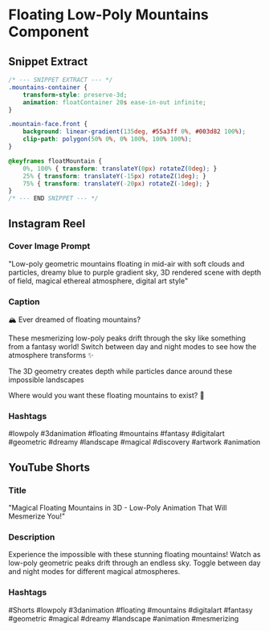 # Floating Low-Poly Mountains Component

## Snippet Extract
```css
/* --- SNIPPET EXTRACT --- */
.mountains-container {
    transform-style: preserve-3d;
    animation: floatContainer 20s ease-in-out infinite;
}

.mountain-face.front {
    background: linear-gradient(135deg, #55a3ff 0%, #003d82 100%);
    clip-path: polygon(50% 0%, 0% 100%, 100% 100%);
}

@keyframes floatMountain {
    0%, 100% { transform: translateY(0px) rotateZ(0deg); }
    25% { transform: translateY(-15px) rotateZ(1deg); }
    75% { transform: translateY(-20px) rotateZ(-1deg); }
}
/* --- END SNIPPET --- */
```

## Instagram Reel

### Cover Image Prompt
"Low-poly geometric mountains floating in mid-air with soft clouds and particles, dreamy blue to purple gradient sky, 3D rendered scene with depth of field, magical ethereal atmosphere, digital art style"

### Caption
🏔️ Ever dreamed of floating mountains?

These mesmerizing low-poly peaks drift through the sky like something from a fantasy world! Switch between day and night modes to see how the atmosphere transforms ✨

The 3D geometry creates depth while particles dance around these impossible landscapes 

Where would you want these floating mountains to exist? 🌌

### Hashtags
#lowpoly #3danimation #floating #mountains #fantasy #digitalart #geometric #dreamy #landscape #magical #discovery #artwork #animation

## YouTube Shorts

### Title
"Magical Floating Mountains in 3D - Low-Poly Animation That Will Mesmerize You!"

### Description
Experience the impossible with these stunning floating mountains! Watch as low-poly geometric peaks drift through an endless sky. Toggle between day and night modes for different magical atmospheres.

### Hashtags
#Shorts #lowpoly #3danimation #floating #mountains #digitalart #fantasy #geometric #magical #dreamy #landscape #animation #mesmerizing